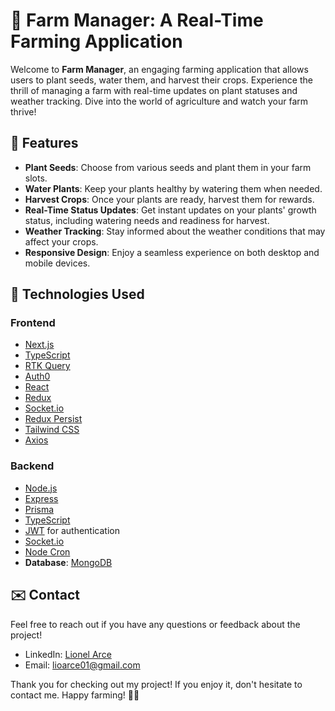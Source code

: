 # 🌱 Farm Manager: A Real-Time Farming Application

Welcome to **Farm Manager**, an engaging farming application that allows users to plant seeds, water them, and harvest their crops. Experience the thrill of managing a farm with real-time updates on plant statuses and weather tracking. Dive into the world of agriculture and watch your farm thrive!

## 🌾 Features
- **Plant Seeds**: Choose from various seeds and plant them in your farm slots.
- **Water Plants**: Keep your plants healthy by watering them when needed.
- **Harvest Crops**: Once your plants are ready, harvest them for rewards.
- **Real-Time Status Updates**: Get instant updates on your plants' growth status, including watering needs and readiness for harvest.
- **Weather Tracking**: Stay informed about the weather conditions that may affect your crops.
- **Responsive Design**: Enjoy a seamless experience on both desktop and mobile devices.

## 🚀 Technologies Used

### Frontend
- [Next.js](https://nextjs.org/) 
- [TypeScript](https://www.typescriptlang.org/)
- [RTK Query](https://redux-toolkit.js.org/rtk-query/overview)
- [Auth0](https://auth0.com/)
- [React](https://reactjs.org/)
- [Redux](https://redux.js.org/)
- [Socket.io](https://socket.io/)
- [Redux Persist](https://github.com/rt2zz/redux-persist)
- [Tailwind CSS](https://tailwindcss.com/)
- [Axios](https://axios-http.com/)

### Backend
- [Node.js](https://nodejs.org/)
- [Express](https://expressjs.com/)
- [Prisma](https://www.prisma.io/)
- [TypeScript](https://www.typescriptlang.org/)
- [JWT](https://jwt.io/) for authentication
- [Socket.io](https://socket.io/)
- [Node Cron](https://www.npmjs.com/package/node-cron)
- **Database**: [MongoDB](https://www.mongodb.com/)

## ✉️ Contact
Feel free to reach out if you have any questions or feedback about the project!

- LinkedIn: [Lionel Arce](https://www.linkedin.com/in/lionel-arce/)
- Email: [lioarce01@gmail.com](mailto:lioarce01@gmail.com)

Thank you for checking out my project! If you enjoy it, don't hesitate to contact me. Happy farming! 🌾🌱
